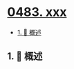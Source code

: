 # [0483. xxx](https://github.com/Tdahuyou/TNotes.leetcode/tree/main/notes/0483.%20xxx)

<!-- region:toc -->

- [1. 📝 概述](#1--概述)

<!-- endregion:toc -->

## 1. 📝 概述
